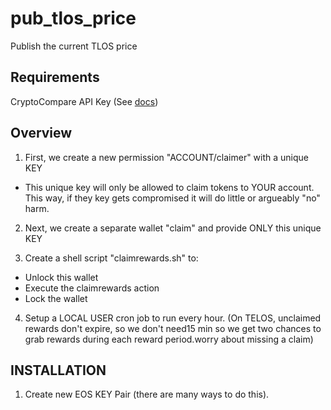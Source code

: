 # pub_tlos_price
Publish the current TLOS price

## Requirements
CryptoCompare API Key (See [docs](https://min-api.cryptocompare.com/documentation))

## Overview
1.  First, we create a new permission "ACCOUNT/claimer" with a unique KEY

- This unique key will only be allowed to claim tokens to YOUR account.  This way, if they key gets compromised it will do little or argueably "no" harm.

2.  Next, we create a separate wallet "claim" and provide ONLY this unique KEY

3.  Create a shell script "claimrewards.sh" to:
- Unlock this wallet
- Execute the claimrewards action
- Lock the wallet

4.  Setup a LOCAL USER cron job to run every hour.  (On TELOS, unclaimed rewards don't expire, so we don't need15 min so we get two chances to grab rewards during each reward period.worry about missing a claim)


## INSTALLATION
1.  Create new EOS KEY Pair (there are many ways to do this).

<!--stackedit_data:
eyJoaXN0b3J5IjpbMjAxOTI1NTgwMiwtMTc2NjM5NTc3OV19
-->